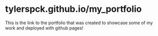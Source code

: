 # tylerspck.github.io/my_portfolio
This is the link to the portfolio that was created to showcase some of my work and deployed with github pages!

